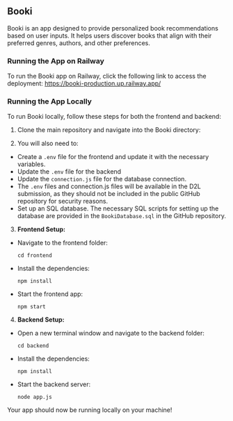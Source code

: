 ## **Booki**

Booki is an app designed to provide personalized book recommendations based on user inputs. It helps users discover books that align with their preferred genres, authors, and other preferences.

### **Running the App on Railway**

To run the Booki app on Railway, click the following link to access the deployment: 
https://booki-production.up.railway.app/

### **Running the App Locally**

To run Booki locally, follow these steps for both the frontend and backend:

1. Clone the main repository and navigate into the Booki directory:

2. You will also need to:
- Create a `.env` file for the frontend and update it with the necessary variables.
- Update the `.env` file for the backend 
- Update the `connection.js` file for the database connection.
- The `.env` files and connection.js files will be available in the D2L submission, as they should not be included in the public GitHub repository for security reasons.
- Set up an SQL database. The necessary SQL scripts for setting up the database are provided in the `BookiDatabase.sql` in the GitHub repository.

3. **Frontend Setup:**
- Navigate to the frontend folder:
  ```
  cd frontend
  ```
- Install the dependencies:
  ```
  npm install
  ```
- Start the frontend app:
  ```
  npm start
  ```

4. **Backend Setup:**
- Open a new terminal window and navigate to the backend folder:
  ```
  cd backend
  ```
- Install the dependencies:
  ```
  npm install
  ```
- Start the backend server:
  ```
  node app.js
  ```

Your app should now be running locally on your machine!


